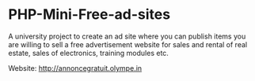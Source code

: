 # PHP-Mini-Free-ad-sites
A university project to create an ad site where you can publish items you are willing to sell
a free advertisement website for sales and rental of real estate, sales of electronics, training modules etc. 

Website: http://annoncegratuit.olympe.in
